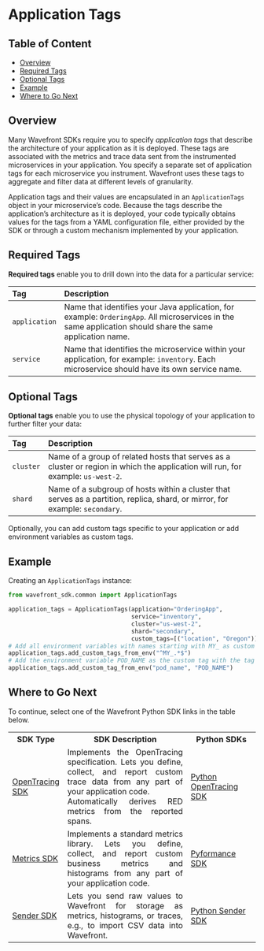 # Application Tags

## Table of Content

* [Overview](#Overview)
* [Required Tags](#Required-Tags)
* [Optional Tags](#Optional-Tags)
* [Example](#Example)
* [Where to Go Next](#Where-to-Go-Next)

## Overview
Many Wavefront SDKs require you to specify _application tags_ that describe the architecture of your application as it is deployed. These tags are associated with the metrics and trace data sent from the instrumented microservices in your application. You specify a separate set of application tags for each microservice you instrument. Wavefront uses these tags to aggregate and filter data at different levels of granularity.

Application tags and their values are encapsulated in an `ApplicationTags` object in your microservice’s code. Because the tags describe the application’s architecture as it is deployed, your code typically obtains values for the tags from a YAML configuration file, either provided by the SDK or through a custom mechanism implemented by your application.

## Required Tags

**Required tags** enable you to drill down into the data for a particular service:

|  Tag  |  Description  |
|:------|:--------------|
| `application`   |  Name that identifies your Java application, for example: `OrderingApp`. All microservices in the same application should share the same application name.  |
|  `service`  |  Name that identifies the microservice within your application, for example: `inventory`. Each microservice should have its own service name.  |

## Optional Tags

**Optional tags** enable you to use the physical topology of your application to further filter your data:

|  Tag  |  Description  |
|:------|:--------------|
| `cluster`   | Name of a group of related hosts that serves as a cluster or region in which the application will run, for example: `us-west-2`.   |
| `shard`   | Name of a subgroup of hosts within a cluster that serves as a partition, replica, shard, or mirror, for example: `secondary`.   |


Optionally, you can add custom tags specific to your application or add environment variables as custom tags.

## Example

Creating an `ApplicationTags` instance:

```python
from wavefront_sdk.common import ApplicationTags

application_tags = ApplicationTags(application="OrderingApp",
                                   service="inventory",
                                   cluster="us-west-2",
                                   shard="secondary",
                                   custom_tags=[("location", "Oregon")])
# Add all environment variables with names starting with MY_ as custom tags.
application_tags.add_custom_tags_from_env("^MY_.*$")
# Add the environment variable POD_NAME as the custom tag with the tag name pod_name.
application_tags.add_custom_tag_from_env("pod_name", "POD_NAME")
```

## Where to Go Next

To continue, select one of the Wavefront Python SDK links in the table below.

<table id="SDKlevels" style="width: 100%">
<tr>
  <th width="10%">SDK Type</th>
  <th width="60%">SDK Description</th>
  <th width="30%">Python SDKs</th>
</tr>

<tr>
  <td><a href="https://docs.wavefront.com/wavefront_sdks.html#sdks-for-collecting-trace-data">OpenTracing SDK</a></td>
  <td align="justify">Implements the OpenTracing specification. Lets you define, collect, and report custom trace data from any part of your application code. <br>Automatically derives RED metrics from the reported spans. </td> 
  <td>
    <a href ="https://github.com/wavefrontHQ/wavefront-opentracing-sdk-python">Python OpenTracing SDK</a>  
  </td>
</tr>

<tr>
  <td><a href="https://docs.wavefront.com/wavefront_sdks.html#sdks-for-collecting-metrics-and-histograms">Metrics SDK</a></td>
  <td align="justify">Implements a standard metrics library. Lets you define, collect, and report custom business metrics and histograms from any part of your application code.   </td> 
  <td>
    <a href ="https://github.com/wavefrontHQ/wavefront-pyformance">Pyformance SDK</a>
  </td>
</tr>

<tr>
  <td><a href="https://docs.wavefront.com/wavefront_sdks.html#sdks-for-sending-raw-data-to-wavefront">Sender SDK</a></td>
  <td align="justify">Lets you send raw values to Wavefront for storage as metrics, histograms, or traces, e.g., to import CSV data into Wavefront. 
  </td>
  <td>
      <a href ="https://github.com/wavefrontHQ/wavefront-sdk-python">Python Sender SDK</a>
  </td>
</tr>

</tbody>
</table> 
